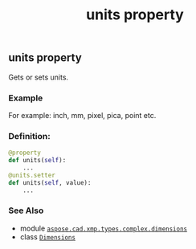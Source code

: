﻿---
title: units property
second_title: Aspose.CAD for Python via .NET API References
description: 
type: docs
weight: 70
url: /aspose.cad.xmp.types.complex.dimensions/dimensions/units/
is_root: false
---

## units property


Gets or sets units.

### Example 


For example: inch, mm, pixel, pica, point etc.
### Definition:
```python
@property
def units(self):
    ...
@units.setter
def units(self, value):
    ...
```

### See Also
* module [`aspose.cad.xmp.types.complex.dimensions`](../../)
* class [`Dimensions`](/cad/python-net/aspose.cad.xmp.types.complex.dimensions/dimensions)
